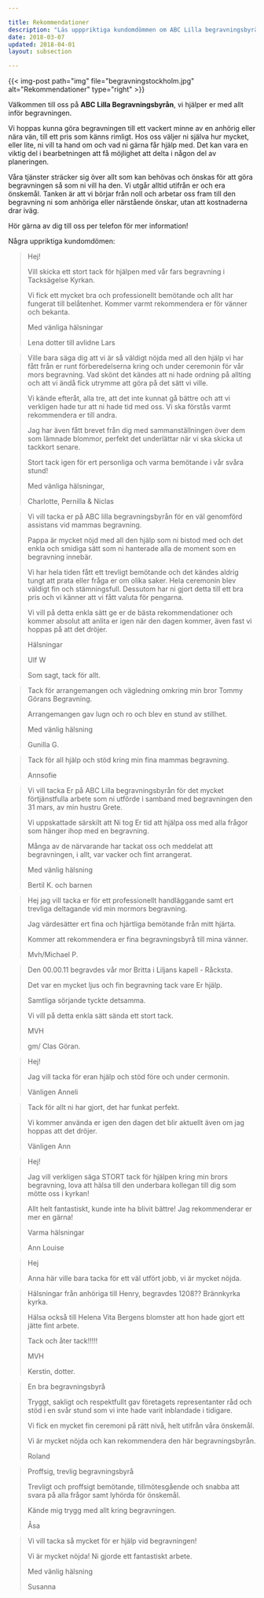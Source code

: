```yaml
---

title: Rekommendationer
description: "Läs upppriktiga kundomdömmen om ABC Lilla begravningsbyrån i Stockholm."
date: 2018-03-07
updated: 2018-04-01
layout: subsection

---
```



{{< img-post
    path="img" file="begravningstockholm.jpg"
    alt="Rekommendationer" type="right" >}}

Välkommen till oss på **ABC Lilla Begravningsbyrån**, vi hjälper er med allt inför begravningen.

Vi hoppas kunna göra begravningen till ett vackert minne av en anhörig eller nära vän, till ett pris som känns rimligt. Hos oss väljer ni själva hur mycket, eller lite, ni vill ta hand om och vad ni gärna får hjälp med. Det kan vara en viktig del i bearbetningen att få möjlighet att delta i någon del av planeringen.

Våra tjänster sträcker sig över allt som kan behövas och önskas för att göra begravningen så som ni vill ha den. Vi utgår alltid utifrån er och era önskemål. Tanken är att vi börjar från noll och arbetar oss fram till den begravning ni som anhöriga eller närstående önskar, utan att kostnaderna drar iväg. 

Hör gärna av dig till oss per telefon för mer information!

Några uppriktiga kundomdömen:

<blockquote>
Hej! 

Vill skicka ett stort tack för hjälpen med vår fars begravning i Tacksägelse Kyrkan. 

Vi fick ett mycket bra och professionellt bemötande och allt har fungerat till belåtenhet. Kommer varmt rekommendera er för vänner och bekanta. 

Med vänliga hälsningar 

Lena dotter till avlidne Lars
</blockquote>
 

 <blockquote>

Ville bara säga dig att vi är så väldigt nöjda med all den hjälp vi har fått från er runt förberedelserna kring och under ceremonin för
vår mors begravning. Vad skönt det kändes att ni hade ordning på allting och att vi ändå fick utrymme att göra på det sätt vi ville. 


Vi kände efteråt, alla tre, att det inte kunnat gå bättre och att vi  verkligen hade tur att ni hade tid med oss. Vi ska förstås varmt 
 rekommendera er till andra.


Jag har även fått brevet från dig med sammanställningen över dem som lämnade blommor, perfekt det underlättar när vi ska skicka ut tackkort senare.

 Stort tack igen för ert personliga och varma bemötande i vår svåra stund!
 

 Med vänliga hälsningar,
 

Charlotte, Pernilla & Niclas

</blockquote>
  

<blockquote>

Vi vill tacka er på ABC lilla begravningsbyrån för en väl genomförd assistans vid mammas begravning. 


Pappa är mycket nöjd med all den hjälp som ni bistod med och det enkla och smidiga sätt som ni hanterade alla de moment som en begravning innebär. 


Vi har hela tiden fått ett trevligt bemötande och det kändes aldrig tungt att prata eller fråga er om olika saker. Hela ceremonin blev väldigt fin och stämningsfull.  Dessutom har ni gjort detta till ett bra pris och vi känner att vi fått valuta för pengarna. 


Vi vill på detta enkla sätt ge er de bästa rekommendationer och kommer absolut att anlita er igen när den dagen kommer, även fast vi hoppas på att det dröjer.


Hälsningar
 

Ulf W
 

 Som sagt, tack för allt.

</blockquote>


<blockquote>

Tack för arrangemangen  och vägledning omkring min bror Tommy Görans Begravning. 


Arrangemangen gav lugn och ro och blev  en stund av stillhet.
  

Med vänlig hälsning


Gunilla G.

  </blockquote>


<blockquote>

Tack för all hjälp och stöd kring min fina mammas begravning.


Annsofie

</blockquote>


<blockquote>

Vi vill tacka Er på ABC Lilla begravningsbyrån för det mycket förtjänstfulla arbete som ni utförde i samband med begravningen den 31 mars, av min hustru Grete. 


Vi uppskattade särskilt att Ni tog Er tid att hjälpa oss med alla frågor som hänger ihop med en begravning. 


Många av de närvarande har tackat oss och meddelat att begravningen, i allt, var vacker och fint arrangerat.


Med vänlig hälsning


Bertil K. och barnen

</blockquote>


<blockquote>

Hej jag vill tacka er för ett professionellt handläggande samt ert trevliga deltagande vid min mormors begravning.


Jag värdesätter ert fina och hjärtliga bemötande från mitt hjärta.


Kommer att rekommendera er fina begravningsbyrå till mina vänner.

Mvh/Michael P.

</blockquote>

<blockquote>

Den 00.00.11 begravdes vår mor Britta i Liljans kapell - Råcksta.


Det var en mycket ljus och fin begravning tack vare Er hjälp.


Samtliga sörjande tyckte detsamma.


Vi vill på detta enkla sätt sända ett stort tack.


MVH

gm/ Clas Göran.

</blockquote>


<blockquote>

Hej!


Jag vill tacka för eran hjälp och stöd före och under cermonin.


Vänligen Anneli

</blockquote>


<blockquote>

Tack för allt ni har gjort, det har funkat perfekt.


Vi kommer använda er igen den dagen det blir aktuellt även om jag hoppas att det dröjer.


Vänligen Ann
</blockquote>

<blockquote>
Hej!

Jag vill verkligen säga STORT tack för hjälpen kring min brors begravning, lova att hälsa till den underbara kollegan till dig som mötte oss i kyrkan! 

Allt helt fantastiskt, kunde inte ha blivit bättre! Jag rekommenderar er mer en gärna!

Varma hälsningar

Ann Louise
</blockquote>


<blockquote>
Hej 

Anna här ville bara tacka för ett väl utfört jobb, vi är mycket nöjda.

</blockquote>

<blockquote>
Hälsningar från anhöriga till Henry, begravdes 1208?? Brännkyrka kyrka.

Hälsa också till Helena Vita Bergens blomster att hon hade gjort ett jätte fint arbete. 

Tack och åter tack!!!!!

MVH

Kerstin, dotter.
</blockquote>

<blockquote>
En bra begravningsbyrå

Tryggt, sakligt och respektfullt gav företagets representanter råd och stöd i en svår stund som vi inte hade varit inblandade i tidigare.

Vi fick en mycket fin ceremoni på rätt nivå, helt utifrån våra önskemål.

Vi är mycket nöjda och kan rekommendera den här begravningsbyrån.

Roland
</blockquote>

<blockquote>
Proffsig, trevlig begravningsbyrå

Trevligt och proffsigt bemötande, tillmötesgående och snabba att svara på alla frågor samt lyhörda för önskemål.

Kände mig trygg med allt kring begravningen.

Åsa
</blockquote>

<blockquote>
Vi vill tacka så mycket för er hjälp vid begravningen! 

Vi är mycket nöjda! Ni gjorde ett fantastiskt arbete.

Med vänlig hälsning 

Susanna
</blockquote>
